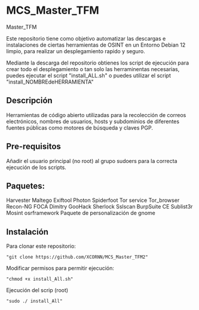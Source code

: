 # MCS_Master_TFM
Master_TFM

Este repositorio tiene como objetivo automatizar las descargas e instalaciones de ciertas herramientas de OSINT en un Entorno Debian 12 limpio, para realizar un desplegamiento rapido y seguro.

Mediante la descarga del repositorio obtienes los script de ejecución para crear todo el desplegamiento o tan solo las herraminentas necesarias, puedes ejecutar el script "install_ALL.sh" o puedes utilizar el script "install_NOMBREdeHERRAMIENTA"

## Descripción
Herramientas de código abierto utilizadas para la recolección de correos electrónicos, nombres de usuarios, hosts y subdominios de diferentes fuentes públicas como motores de búsqueda y claves PGP.

## Pre-requisitos

Añadir el usuario principal (no root) al grupo sudoers para la correcta ejecución de los scripts.

## Paquetes:

Harvester
Maltego
Exiftool
Photon
Spiderfoot
Tor service
Tor_browser
Recon-NG
FOCA
Dimitry
GooHack
Sherlock
Sslscan
BurpSuite CE
Sublist3r
Mosint
osrframework
Paquete de personalización de gnome

## Instalación

Para clonar este repositorio:

    "git clone https://github.com/XCORNN/MCS_Master_TFM2"

Modificar permisos para permitir ejecución:

    "chmod +x install_All.sh"

Ejecución del scrip (root)

    "sudo ./ install_All"
